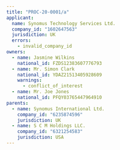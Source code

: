 ```yaml
---
title: "PROC-20-0001/a"
applicant:
  name: Synomus Technology Services Ltd.
  company_id: "1602647563"
  jurisdiction: UK
  errors:
    - invalid_company_id
owners:
  - name: Jasmine Wilkins
    national_id: FZDS12383607776793
  - name: Mr. Simon Clark
    national_id: YDAZ21513405928609
    warnings:
      - conflict_of_interest
  - name: Mr. Joe Jones
    national_id: PFQY03765447964910
parents:
  - name: Synomus International Ltd.
    company_id: "6235874596"
    jurisdiction: UK
  - name: S C M Holdings LLC.
    company_id: "6321254583"
    jurisdiction: USA
---
```

